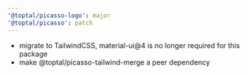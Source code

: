 ```yaml
---
'@toptal/picasso-logo': major
'@toptal/picasso': patch
---
```


- migrate to TailwindCSS, material-ui@4 is no longer required for this package
- make @toptal/picasso-tailwind-merge a peer dependency
